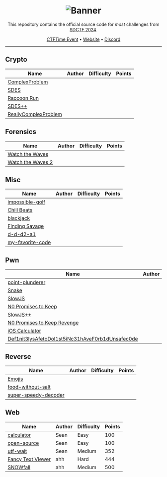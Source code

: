 <div align="center">

# ![Banner][Banner]

This repository contains the official source code for *most* challenges from [SDCTF 2024][CTFTime Event].

[CTFTime Event][CTFTime Event] •
[Website][Website] •
[Discord][Discord]

---

</div>

## Crypto

| Name                                                  | Author | Difficulty | Points |
| ----------------------------------------------------- | ------ | ---------- | ------ |
| [ComplexProblem](crypto/complex-problem)              |
| [SDES](crypto/sdes)                                   |
| [Raccoon Run](crypto/raccoon-run)                     |
| [SDES++](crypto/sdes-plus-plus)                       |
| [ReallyComplexProblem](crypto/really-complex-problem) |

## Forensics

| Name                                             | Author | Difficulty | Points |
| ------------------------------------------------ | ------ | ---------- | ------ |
| [Watch the Waves](forensics/watch-the-waves)     |
| [Watch the Waves 2](forensics/watch-the-waves-2) |

## Misc

| Name                                      | Author | Difficulty | Points |
| ----------------------------------------- | ------ | ---------- | ------ |
| [impossible-golf](misc/impossible-golf)   |
| [Chill Beats](misc/chill-beats)           |
| [blackjack](misc/blackjack)               |
| [Finding Savage](misc/finding-savage)     |
| [d-d-d2-a1](misc/d-d-d2-a1)               |
| [my-favorite-code](misc/my-favorite-code) |

## Pwn

| Name                                                                    | Author | Difficulty | Points |
| ----------------------------------------------------------------------- | ------ | ---------- | ------ |
| [point-plunderer](pwn/point-plunderer)                                  |
| [Snake](pwn/snake)                                                      |
| [SlowJS](pwn/slowjs)                                                    |
| [N0 Promises to Keep](pwn/no-promises-to-keep)                          |
| [SlowJS++](pwn/slowjs-plus-plus)                                        |
| [N0 Promises to Keep Revenge](pwn/no-promises-to-keep-revenge)          |
| [iOS Calculator](pwn/ios-calculator)                                    |
| [Def1nit3lysAfetoDol1st5iNc31hAveF0rb1dUnsafec0de](pwn/definitely-safe) |

## Reverse

| Name                                                 | Author | Difficulty | Points |
| ---------------------------------------------------- | ------ | ---------- | ------ |
| [Emojis](reverse/emojis)                             |
| [food-without-salt](reverse/food-without-salt)       |
| [super-speedy-decoder](reverse/super-speedy-decoder) |

## Web

| Name                                       | Author | Difficulty | Points |
| ------------------------------------------ | ------ | ---------- | ------ |
| [calculator](web/calculator)               | Sean   | Easy       | 100    |
| [open-source](web/open-source)             | Sean   | Easy       | 100    |
| [utf-wait](web/utf-wait)                   | Sean   | Medium     | 352    |
| [Fancy Text Viewer](web/fancy-text-viewer) | ahh    | Hard       | 444    |
| [SNOWfall](web/snowfall)                   | ahh    | Medium     | 500    |

[Banner]: https://files.catbox.moe/r9bzcx.png
[CTFTime Event]: https://ctftime.org/event/2325/
[Website]: https://ctf.sdc.tf/
[Discord]: https://discord.com/invite/GpC6YFrf4h
